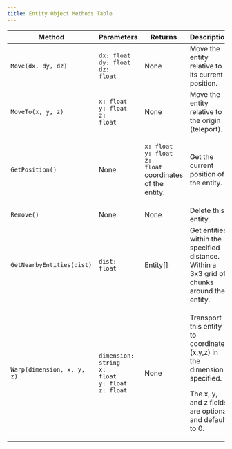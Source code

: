 ```yaml
---
title: Entity Object Methods Table
---
```


| Method                     | Parameters                                                                                                       | Returns                                                                                                   | Description                                                                                                                                   |
| -------------------------- | ---------------------------------------------------------------------------------------------------------------- | --------------------------------------------------------------------------------------------------------- | --------------------------------------------------------------------------------------------------------------------------------------------- |
| `Move(dx, dy, dz)`         | <p><code>dx: float</code><br><code>dy: float</code><br><code>dz: float</code></p>                                | None                                                                                                      | Move the entity relative to its current position.                                                                                             |
| `MoveTo(x, y, z)`          | <p><code>x: float</code><br><code>y: float</code><br><code>z: float</code></p>                                   | None                                                                                                      | Move the entity relative to the origin (teleport).                                                                                            |
| `GetPosition()`            | None                                                                                                             | <p><code>x: float</code><br><code>y: float</code><br><code>z: float</code> coordinates of the entity.</p> | Get the current position of the entity.                                                                                                       |
| `Remove()`                 | None                                                                                                             | None                                                                                                      | Delete this entity.                                                                                                                           |
| `GetNearbyEntities(dist)`  | `dist: float`                                                                                                    | Entity\[]                                                                                                 | Get entities within the specified distance. Within a 3x3 grid of chunks around the entity.                                                    |
| `Warp(dimension, x, y, z)` | <p><code>dimension: string</code><br><code>x: float</code><br><code>y: float</code><br><code>z: float</code></p> | None                                                                                                      | <p>Transport this entity to coordinates (x,y,z) in the dimension specified. </p><p>The x, y, and z fields are optional and default to 0. </p> |
